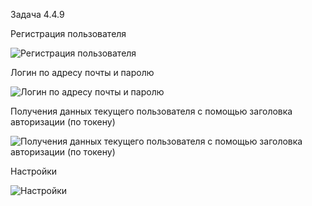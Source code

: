Задача 4.4.9

Регистрация пользователя

![Регистрация пользователя](https://github.com/Dmitriy5551/4.4.9/assets/102620378/d8d7295f-c8a3-428c-ac38-c5ff9ddc78a4)

Логин по адресу почты и паролю

![Логин по адресу почты и паролю](https://github.com/Dmitriy5551/4.4.9/assets/102620378/1a97d3ad-32ad-4881-a6da-19fb3b504345)

Получения данных текущего пользователя с помощью заголовка авторизации (по токену)

![Получения данных текущего пользователя с помощью заголовка авторизации (по токену)](https://github.com/Dmitriy5551/4.4.9/assets/102620378/bd580135-a219-4c5e-9f59-4bd87ad3a10b)

Настройки

![Настройки](https://github.com/Dmitriy5551/4.4.9/assets/102620378/a35c6c95-7dbd-424e-9c25-9eddea78fbfd)
